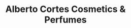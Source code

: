 ---
title: "Alberto Cortes Cosmetics & Perfumes"
url: /miami/alberto-cortes-cosmetics-and-perfumes/
shop: perfumery
---
